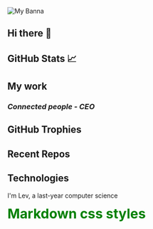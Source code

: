 ![My Banna]()

## Hi there 👋

## GitHub Stats &#x1f4c8;

## My work
### *Connected people - CEO*

## GitHub Trophies

## Recent Repos

## Technologies

I'm Lev, a last-year computer science 

<script src="https://kit.fontawesome.com/b878cb16a7.js" crossorigin="anonymous"></script>
<style>
.green {
    color: green;
    font-weight:700;
    font-size: 30px;
}
</style>

<div class="green">
    Markdown css styles
</div>
<i class="fa-solid fa-thumbs-up fa-5x"></i>
<!--
**LevDoesCode/levdoescode** is a ✨ _special_ ✨ repository because its `README.md` (this file) appears on your GitHub profile.

Here are some ideas to get you started:

- 🔭 I’m currently working on ...
- 🌱 I’m currently learning ...
- 👯 I’m looking to collaborate on ...
- 🤔 I’m looking for help with ...
- 💬 Ask me about ...
- 📫 How to reach me: ...
- 😄 Pronouns: ...
- ⚡ Fun fact: ...
-->
